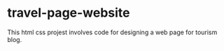# travel-page-website
This html css projest involves code for designing a web page for tourism blog.
